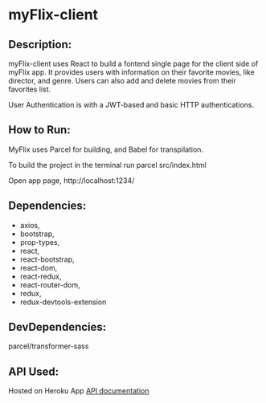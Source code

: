 # myFlix-client

## Description:

myFlix-client uses React to build a fontend single page for the client side of myFlix app. It provides users with information on their favorite movies, like director, and genre. Users can also add and delete movies from their favorites list.

User Authentication is with a JWT-based and basic HTTP authentications.

## How to Run:

MyFlix uses Parcel for building, and Babel for transpilation. 

To build the project in the terminal run parcel src/index.html

Open app page, http://localhost:1234/

## Dependencies:

* axios,
* bootstrap,
* prop-types,
* react,
* react-bootstrap,
* react-dom,
* react-redux,
* react-router-dom,
* redux,
* redux-devtools-extension

## DevDependencies:

parcel/transformer-sass


## API Used:

Hosted on Heroku App
[API documentation](https://mhyneman8.github.io/movie_api/)